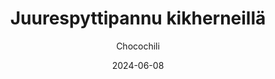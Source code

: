 ---
title: "Juurespyttipannu kikherneillä"
image: "https://vegaanibotti.lauravuo.me/2024/06/2024-06-08_small.png"
date: 2024-06-08
receipt_url: "https://chocochili.net/2013/10/juurespyttipannu-kikherneilla/"
author: "Chocochili"
---